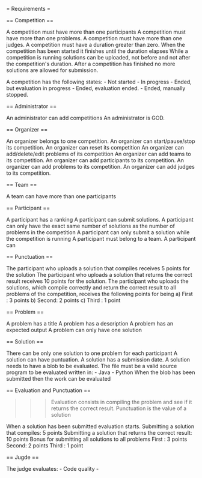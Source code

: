 = Requirements =

== Competition ==

A competition must have more than one participants
A competition must have more than one problems.
A competition must have more than one judges.
A competition must have a duration greater than zero.
    When the competition has been started it finishes until the duration elapses
While a competition is running solutions can be uploaded, not before and not after the competition's duration.
After a competition has finished no more solutions are allowed for submission.

A competition has the following states:
    - Not started
    - In progress
    - Ended, but evaluation in progress
    - Ended, evaluation ended.
    - Ended, manually stopped.

== Administrator ==

An administrator can add competitions
An administrator is GOD.

== Organizer ==

An organizer belongs to one competition.
An organizer can start/pause/stop its competition.
An organizer can reset its competition
An organizer can add/delete/edit problems of its competition
An organizer can add teams to its competition.
An organizer can add participants to its competition.
An organizer can add problems to its competition.
An organizer can add judges to its competition.

== Team ==

A team can have more than one participants

== Participant ==

A participant has a ranking
A participant can submit solutions.
A participant can only have the exact same number of solutions as the number of problems in the competition
A participant can only submit a solution while the competition is running
A participant must belong to a team.
A participant can

== Punctuation ==

The participant who uploads a solution that compiles receives 5 points for the solution
The participant who uploads a solution that returns the correct result receives 10 points for the solution.
The participant who uploads the solutions, which compile correctly and return the correct result to all problems of the competition, receives the following points for being
    a) First : 3 points
    b) Second: 2 points
    c) Third : 1 point

== Problem ==

A problem has a title
A problem has a description
A problem has an expected output
A problem can only have one solution

== Solution ==

There can be only one solution to one problem for each participant
A solution can have puntuation.
A solution has a submission date.
A solution needs to have a blob to be evaluated.
    The file must be a valid source program to be evaluated written in:
        - Java
        - Python
    When the blob has been submitted then the work can be evaluated

== Evaluation and Punctuation ==

>>> Evaluation consists in compiling the problem and see if it returns the correct result.
>>> Punctuation is the value of a solution

When a solution has been submitted evaluation starts.
Submitting a solution that compiles: 5 points
Submitting a solution that returns the correct result: 10 points
Bonus for submitting all solutions to all problems
    First : 3 points
    Second: 2 points
    Third : 1 point

== Jugde ==

The judge evaluates:
    - Code quality
    - 
